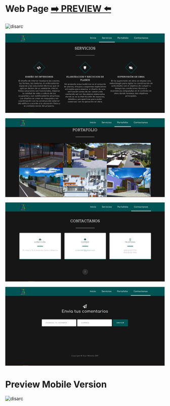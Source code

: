 # Web Page   [:arrow_right: PREVIEW :arrow_left:](https://erik161.github.io/Disarc/) 


![disarc](https://user-images.githubusercontent.com/26189854/63304687-2b179600-c2a1-11e9-8928-42f7b7df3644.gif)

![](IMG/servicios.png)

![](IMG/portafolio.png)

![](IMG/contactanos.png)


![](IMG/comentarios.png)

# Preview Mobile Version
![disarc](https://user-images.githubusercontent.com/26189854/63302776-3f589480-c29b-11e9-9554-42d851bb97d2.gif)



